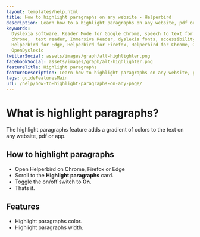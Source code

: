 ```yaml
---
layout: templates/help.html
title: How to highlight paragraphs on any website - Helperbird
description: Learn how to a highlight paragraphs on any website, pdf or app.
keywords:
  Dyslexia software, Reader Mode for Google Chrome, speech to text for chrome, Text to speech for
  chrome,  text reader, Immersive Reader, dyslexia fonts, accessibility software, dyslexia software,
  Helperbird for Edge, Helperbird for Firefox, Helperbird for Chrome, Opendyslexic for Chrome,
  OpenDyslexic
twitterSocial: assets/images/graph/alt-highlighter.png
facebookSocial: assets/images/graph/alt-highlighter.png
featureTitle: Highlight paragraphs
featureDescription: Learn how to highlight paragraphs on any website, pdf or app.
tags: guideFeaturesMain
url: /help/how-to-highlight-paragraphs-on-any-page/
---
```



# What is highlight paragraphs?
The highlight paragraphs feature adds a gradient of colors to the text on any website, pdf or app.


## How to highlight paragraphs

- Open Helperbird on Chrome, Firefox or Edge
- Scroll to the **Highlight paragraphs** card.
- Toggle the on/off switch to **On**.
- Thats it.


## Features
- Highlight paragraphs color.
- Highlight paragraphs width.